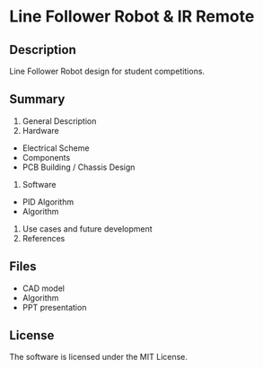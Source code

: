 # Line Follower Robot & IR Remote

## Description
Line Follower Robot design for student competitions.

## Summary
1. General Description
1. Hardware
- Electrical Scheme
- Components
- PCB Building / Chassis Design
1. Software
- PID Algorithm 
- Algorithm
1. Use cases and future development
1. References

## Files
- CAD model
- Algorithm
- PPT presentation

## License
The software is licensed under the MIT License.
